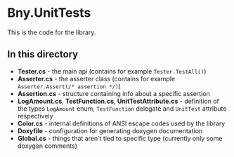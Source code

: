 # Bny.UnitTests
This is the code for the library.

## In this directory
- **Tester.cs** - the main api (contains for example `Tester.TestAll()`)
- **Asserter.cs** - the asserter class (contains for example `Asserter.Assert(/* assertion */)`)
- **Assertion.cs** - structure containing info about a specific assertion
- **LogAmount.cs**, **TestFunction.cs**, **UnitTestAttribute.cs** - definition of the types `LogAmount` enum, `TestFunction` delegate and `UnitTest` attribute respectively
- **Color.cs** - internal definitions of ANSI escape codes used by the library
- **Doxyfile** - configuration for generating doxygen documentation
- **Global.cs** - things that aren't tied to specific type (currently only some doxygen comments)
